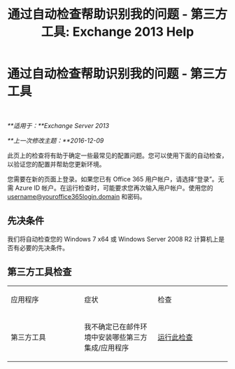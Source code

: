 ﻿---
title: '通过自动检查帮助识别我的问题 - 第三方工具: Exchange 2013 Help'
TOCTitle: 通过自动检查帮助识别我的问题 - 第三方工具
ms:assetid: 83b71e35-892e-44e3-9fce-c608b49bbc61
ms:mtpsurl: https://technet.microsoft.com/zh-cn/library/Dn793974(v=EXCHG.150)
ms:contentKeyID: 62633057
ms.date: 01/11/2018
mtps_version: v=EXCHG.150
ms.translationtype: HT
---

# 通过自动检查帮助识别我的问题 - 第三方工具

 

_**适用于：**Exchange Server 2013_

_**上一次修改主题：**2016-12-09_

此页上的检查将有助于确定一些最常见的配置问题。您可以使用下面的自动检查，以验证您的配置并帮助您更新环境。

您需要在新的页面上登录。如果您已有 Office 365 用户帐户，请选择“登录”。无需 Azure ID 帐户。在运行检查时，可能要求您再次输入用户帐户。使用您的 username@youroffice365login.domain 和密码。

## 先决条件

我们将自动检查您的 Windows 7 x64 或 Windows Server 2008 R2 计算机上是否有必要的先决条件。

## 第三方工具检查


<table>
<colgroup>
<col style="width: 33%" />
<col style="width: 33%" />
<col style="width: 33%" />
</colgroup>
<tbody>
<tr class="odd">
<td><p>应用程序</p></td>
<td><p>症状</p></td>
<td><p>检查</p></td>
</tr>
<tr class="even">
<td><p>第三方工具</p></td>
<td><p>我不确定已在邮件环境中安装哪些第三方集成/应用程序</p></td>
<td><p><a href="https://go.microsoft.com/?linkid=9834907">运行此检查</a></p></td>
</tr>
</tbody>
</table>

